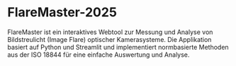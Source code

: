 # FlareMaster-2025
FlareMaster ist ein interaktives Webtool zur Messung und Analyse von Bildstreulicht (Image Flare) optischer Kamerasysteme.  Die Applikation basiert auf Python und Streamlit und implementiert normbasierte Methoden aus der ISO 18844 für eine einfache Auswertung und Analyse.
